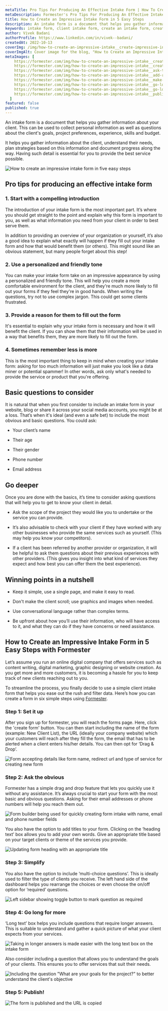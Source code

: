 ```yaml
---
metaTitle: Pro Tips For Producing An Effective Intake Form | How To Create A Project Intake Form In 5 Steps - Formester
metaDescription: Formester's Pro Tips For Producing An Effective Intake Form will show you how to create a project intake form in 5 steps. Follow our simple guide and create your own form today!
title: How to Create an Impressive Intake Form in 5 Easy Steps
description: An intake form is a document that helps you gather information about your client. This can be used to collect personal information as well as questions about the client's goals, project preferences, experience, skills and budget.
keywords: intake form, client intake form, create an intake form, create form
author: Vivek Badani
authorProfile: https://www.linkedin.com/in/vivek--badani/
createdAt: 2022-10-13
coverImg: /img/how-to-create-an-impressive-intake__create-impressive-intake-form.png
coverImgAlt: Cover image for the blog, "How to Create an Impressive Intake Form"
metaImages: [
    https://formester.com/img/how-to-create-an-impressive-intake__create-impressive-intake-form.png,
    https://formester.com/img/how-to-create-an-impressive-intake__create-new-form-page.png,
    https://formester.com/img/how-to-create-an-impressive-intake__ask-the-obvious.png,
    https://formester.com/img/how-to-create-an-impressive-intake__add-relevant-form-heading.png,
    https://formester.com/img/how-to-create-an-impressive-intake__make-it-easy-for-them.png,
    https://formester.com/img/how-to-create-an-impressive-intake__go-long-for-more.png,
    https://formester.com/img/how-to-create-an-impressive-intake__go-long-for-more.png,
    https://formester.com/img/how-to-create-an-impressive-intake__publishing-form-after-creation.png
  ]
featured: false
published: true
---
```


An intake form is a document that helps you gather information
about your client. This can be used to collect personal information as well as
questions about the client's goals, project preferences, experience, skills
and budget.

It helps you gather information about the client, understand their needs, plan strategies based on this information and document progress along the way. Having such detail is essential for you to provide the best service possible.

![How to create an impressive intake form in five easy steps](/img/how-to-create-an-impressive-intake__create-impressive-intake-form.png 'How to create an impressive intake form in five easy steps')

## Pro tips for producing an effective intake form

### 1. Start with a compelling introduction

The introduction of your intake form is the most important part. It’s where you should get straight to the point and explain why this form is important to you, as well as what information you need from your client in order to best serve them.

In addition to providing an overview of your organization or yourself, it’s also a good idea to explain what exactly will happen if they fill out your intake form and how that would benefit them (or others). This might sound like an obvious statement, but many people forget about this step!

### 2. Use a personalized and friendly tone

You can make your intake form take on an impressive appearance by using a personalized and friendly tone. This will help you create a more comfortable environment for the client, and they're much more likely to fill out your forms if they feel they're in good hands. When writing the questions, try not to use complex jargon. This could get some clients frustrated.

### 3. Provide a reason for them to fill out the form

It's essential to explain why your intake form is necessary and how it will benefit the client. If you can show them that their information will be used in a way that benefits them, they are more likely to fill out the form.

### 4. Sometimes remember less is more

This is the most important thing to keep in mind when creating your intake form: asking for too much information will just make you look like a data miner or potential spammer! In other words, ask only what's needed to provide the service or product that you're offering.

## Basic questions to consider

It is natural that when you first consider to include an intake form in your website, blog or share it across your social media accounts, you might be at a loss. That’s when it's ideal (and even a safe bet) to include the most obvious and basic questions. You could ask:

- Your client’s name

- Their age

- Their gender

- Phone number

- Email address

## Go deeper

Once you are done with the basics, it’s time to consider asking questions that will help you to get to know your client in detail.

- Ask the scope of the project they would like you to undertake or the service you can provide.

- It’s also advisable to check with your client if they have worked with any other businesses who provide the same services such as yourself. (This may help you know your competitors).

- If a client has been referred by another provider or organization, it will be helpful to ask them questions about their previous experiences with other providers. (This gives you insight into what kind of services they expect and how best you can offer them the best experience).

## Winning points in a nutshell

- Keep it simple, use a single page, and make it easy to read.

- Don't make the client scroll; use graphics and images when needed.

- Use conversational language rather than complex terms.

- Be upfront about how you’ll use their information, who will have access to it, and what they can do if they have concerns or need assistance.

## How to Create an Impressive Intake Form in 5 Easy Steps with Formester

Let’s assume you run an online digital company that offers services such as content writing, digital marketing, graphic designing or website creation. As you get more and more customers, it is becoming a hassle for you to keep track of new clients reaching out to you.

To streamline the process, you finally decide to use a simple client intake form that helps you ease out the rush and filter data. Here’s how you can create a form in six simple steps using [Formester](/).

### Step 1: Set it up

After you sign up for formester, you will reach the forms page. Here, click the 'create form' button. You can then start including the name of the form (example: New Client List), the URL (ideally your company website) which your customers will reach after they fill the form, the email that has to be alerted when a client enters his/her details. You can then opt for ‘Drag & Drop’.

![Form accepting details like form name, redirect url and type of service for creating new form](/img/how-to-create-an-impressive-intake__create-new-form-page.png 'Form accepting details like form name, redirect url and type of service for creating new form')

### Step 2: Ask the obvious

Formester has a simple drag and drop feature that lets you quickly use it without any assistance. It’s always crucial to start your form with the most basic and obvious questions. Asking for their email addresses or phone numbers will help you reach them out.

![Form builder being used for quickly creating form intake with name, email and phone number fields](/img/how-to-create-an-impressive-intake__ask-the-obvious.png 'Form builder being used for quickly creating intake form with name, email and phone number fields')

You also have the option to add titles to your form. Clicking on the ‘heading text’ box allows you to add your own words. Give an appropriate title based on your target clients or theme of the services you provide.

![Updating form heading with an appropriate title](/img/how-to-create-an-impressive-intake__add-relevant-form-heading.png 'Updating form heading with an appropriate title')

### Step 3: Simplify

You also have the option to include ‘multi-choice questions’. This is ideally used to filter the type of clients you receive. The left hand side of the dashboard helps you rearrange the choices or even choose the on/off option for ‘required’ questions.

![Left sidebar showing toggle button to mark question as required](/img/how-to-create-an-impressive-intake__make-it-easy-for-them.png 'Left sidebar showing toggle button to mark question as required')

### Step 4: Go long for more

‘Long text’ box helps you include questions that require longer answers. This is suitable to understand and gather a quick picture of what your client expects from your services.

![Taking in longer answers is made easier with the long text box on the intake form](/img/how-to-create-an-impressive-intake__go-long-for-more.png 'Taking in longer answers is made easier with the long text box on the intake form')

Also consider including a question that allows you to understand the goals of your clients. This ensures you to offer services that suit their needs.

![Including the question "What are your goals for the project?" to better understand the client's objective](/img/how-to-create-an-impressive-intake__go-long-for-more.png (Including the question "What are your goals for the project?" to better understand the client's objective))

### Step 5: Publish!

![The form is published and the URL is copied](/img/how-to-create-an-impressive-intake__publishing-form-after-creation.png 'The form is published and the URL is copied')

